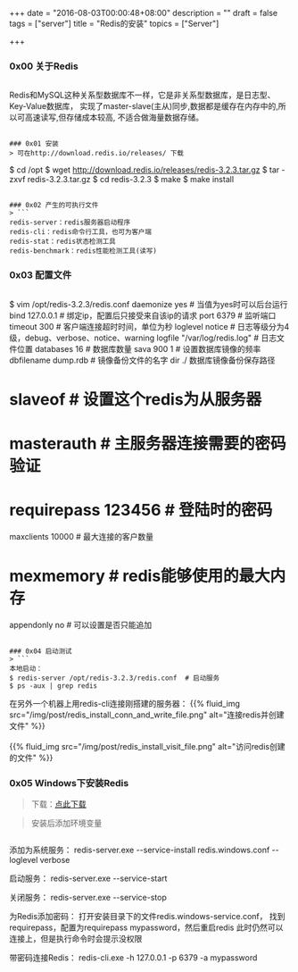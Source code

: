+++
date = "2016-08-03T00:00:48+08:00"
description = ""
draft = false
tags = ["server"]
title = "Redis的安装"
topics = ["Server"]

+++

### 0x00 关于Redis
> ```
Redis和MySQL这种关系型数据库不一样，它是非关系型数据库，是日志型、Key-Value数据库，
实现了master-slave(主从)同步,数据都是缓存在内存中的,所以可高速读写,但存储成本较高,
不适合做海量数据存储。
```

### 0x01 安装
> 可在http://download.redis.io/releases/ 下载
```
$ cd /opt
$ wget http://download.redis.io/releases/redis-3.2.3.tar.gz
$ tar -zxvf redis-3.2.3.tar.gz
$ cd redis-3.2.3
$ make
$ make install
```

### 0x02 产生的可执行文件
> ```
redis-server：redis服务器启动程序
redis-cli：redis命令行工具，也可为客户端
redis-stat：redis状态检测工具
redis-benchmark：redis性能检测工具(读写)
```

### 0x03 配置文件
> ```
$ vim /opt/redis-3.2.3/redis.conf
  daemonize yes  # 当值为yes时可以后台运行
  bind 127.0.0.1  # 绑定ip，配置后只接受来自该ip的请求
  port 6379  # 监听端口
  timeout 300 # 客户端连接超时时间，单位为秒
  loglevel notice  # 日志等级分为4级，debug、verbose、notice、warning
  logfile "/var/log/redis.log"  # 日志文件位置
  databases 16  # 数据库数量
  sava 900 1  # 设置数据库镜像的频率
  dbfilename dump.rdb  # 镜像备份文件的名字
  dir ./ 数据库镜像备份保存路径
  # slaveof <masterip> <masterport>  # 设置这个redis为从服务器
  # masterauth <master-password>  # 主服务器连接需要的密码验证
  # requirepass 123456  # 登陆时的密码
  maxclients 10000  # 最大连接的客户数量
  # mexmemory <bytes>  # redis能够使用的最大内存
  appendonly no  # 可以设置是否只能追加
```

### 0x04 启动测试
> ```
本地启动：
$ redis-server /opt/redis-3.2.3/redis.conf  # 启动服务
$ ps -aux | grep redis
```
在另外一个机器上用redis-cli连接刚搭建的服务器：
{{% fluid_img src="/img/post/redis_install_conn_and_write_file.png" alt="连接redis并创建文件" %}}
<br /><br />
{{% fluid_img src="/img/post/redis_install_visit_file.png" alt="访问redis创建的文件" %}}

### 0x05 Windows下安装Redis
> 下载：<a href="https://github.com/MSOpenTech/redis/releases" target="_blank">点此下载</a>

> 安装后添加环境变量

> ```
添加为系统服务：
redis-server.exe --service-install redis.windows.conf --loglevel verbose

启动服务：
redis-server.exe --service-start

关闭服务：
redis-server.exe --service-stop

为Redis添加密码：
打开安装目录下的文件redis.windows-service.conf，
找到requirepass，配置为requirepass mypassword，然后重启redis
此时仍然可以连接上，但是执行命令时会提示没权限

带密码连接Redis：
redis-cli.exe -h 127.0.0.1 -p 6379 -a mypassword
```